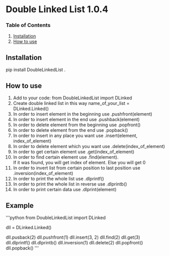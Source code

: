 
# Double Linked List 1.0.4

### Table of Contents

1. [Installation](#installation)
2. [How to use](#htu)

## Installation <a name="installation"></a>
pip install DoubleLinkedList .<br/>

## How to use <a name="htu"></a>
1. Add to your code: from DoubleLinkedList import DLinked<br/>
2. Create double linked list in this way name_of_your_list = DLinked.Linked()<br/>
3. In order to insert element in the beginning use .pushfront(element)<br/>
4. In order to insert element in the end use .pushback(element)<br/>
5. In order to delete element from the beginning use .popfront()<br/>
6. In order to delete element from the end use .popback()<br/>
7. In order to insert in any place you want use .insert(element, index_of_element)<br/>
8. In order to delete element which you want use .delete(index_of_element)<br/>
9. In order to get certain element use .get(index_of_element)<br/>
10. In order to find certain element use .find(element).<br/> If it was found, you will get index of element. Else you will get 0<br/>
11. In order to invert list from certain position to last position use .inversion(index_of_element)
12. In order to print the whole list use .dlprintf()<br/>
13. In order to print the whole list in reverse use .dlprintb()<br/>
14. In order to print certain data use .dlprint(element)<br/>

## Example <a name="installation"></a>
'''python
from DoubleLinkedList import DLinked

dll = DLinked.Linked()

dll.pusback(2)
dll.pushfront(1)
dll.insert(3, 2)
dll.find(2)
dll.get(3)
dll.dlprintf()
dll.dlprintb()
dll.inversion(1)
dll.delete(2)
dll.popfront()
dll.popback()
'''
